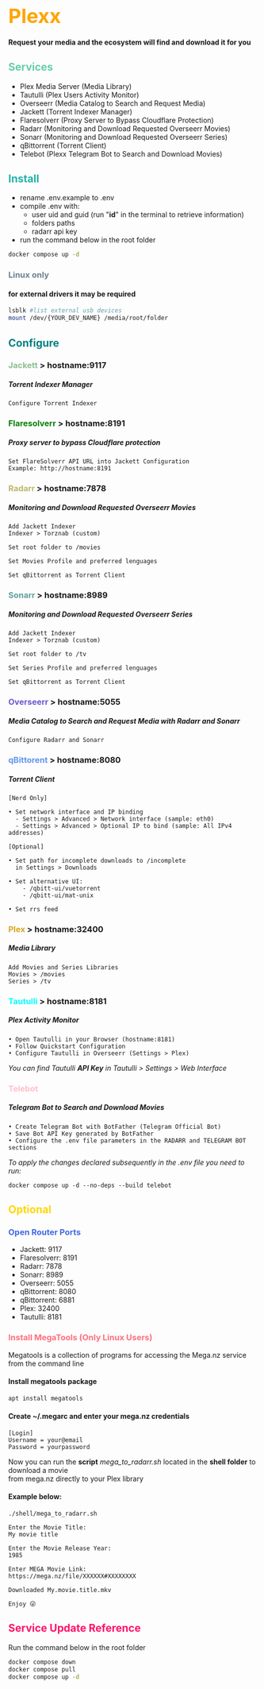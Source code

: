 # <span style="color:orange; font-size:40px">Plexx</span>
#### Request your media and the ecosystem will find and download it for you

## <span style="color:MediumAquamarine">Services</span>
- Plex Media Server (Media Library)
- Tautulli (Plex Users Activity Monitor)
- Overseerr (Media Catalog to Search and Request Media)
- Jackett (Torrent Indexer Manager)
- Flaresolverr (Proxy Server to Bypass Cloudflare Protection)
- Radarr (Monitoring and Download Requested Overseerr Movies)
- Sonarr (Monitoring and Download Requested Overseerr Series)
- qBittorrent (Torrent Client)
- Telebot (Plexx Telegram Bot to Search and Download Movies)

## <span style="color:LightSeaGreen">Install</span>
- rename .env.example to .env
- compile .env with:
   - user uid and guid (run "<b>id</b>" in the terminal to retrieve information)
   - folders paths
   - radarr api key
- run the command below in the root folder

```bash
docker compose up -d
```

### <span style="color:SlateGray">Linux only</span>
#### for external drivers it may be required
```bash
lsblk #list external usb devices
mount /dev/{YOUR_DEV_NAME} /media/root/folder 
```

## <span style="color:Teal">Configure</span>
### <span style="color:DarkSeaGreen">Jackett</span> > hostname:9117
##### Torrent Indexer Manager
```
Configure Torrent Indexer
```
### <span style="color:Green">Flaresolverr</span> > hostname:8191
##### Proxy server to bypass Cloudflare protection
```
Set FlareSolverr API URL into Jackett Configuration
Example: http://hostname:8191
```
### <span style="color:DarkKhaki">Radarr</span> > hostname:7878
##### Monitoring and Download Requested Overseerr Movies
```
Add Jackett Indexer
Indexer > Torznab (custom)
```
```
Set root folder to /movies
```
```
Set Movies Profile and preferred lenguages 
```
```
Set qBittorrent as Torrent Client
```
### <span style="color:CadetBlue">Sonarr</span> > hostname:8989
##### Monitoring and Download Requested Overseerr Series 
```
Add Jackett Indexer
Indexer > Torznab (custom)
```
```
Set root folder to /tv
```
```
Set Series Profile and preferred lenguages 
```
```
Set qBittorrent as Torrent Client
```
### <span style="color:SlateBlue">Overseerr</span> > hostname:5055
##### Media Catalog to Search and Request Media with Radarr and Sonarr
```
Configure Radarr and Sonarr 
```
### <span style="color:CornflowerBlue">qBittorent</span> > hostname:8080
##### Torrent Client
```
[Nerd Only]

• Set network interface and IP binding
  - Settings > Advanced > Network interface (sample: eth0)
  - Settings > Advanced > Optional IP to bind (sample: All IPv4 addresses)
```
```
[Optional]

• Set path for incomplete downloads to /incomplete
  in Settings > Downloads
  
• Set alternative UI:
    - /qbitt-ui/vuetorrent
    - /qbitt-ui/mat-unix

• Set rrs feed
```
### <span style="color:Goldenrod">Plex</span> > hostname:32400
##### Media Library
```
Add Movies and Series Libraries
Movies > /movies
Series > /tv
```
### <span style="color:Cyan">Tautulli</span> > hostname:8181
##### Plex Activity Monitor
```
• Open Tautulli in your Browser (hostname:8181)
• Follow Quickstart Configuration 
• Configure Tautulli in Overseerr (Settings > Plex)
```
<i>You can find Tautulli <b>API Key</b> in Tautulli > Settings > Web Interface</i>

### <span style="color:Pink">Telebot</span>
##### Telegram Bot to Search and Download Movies
```
• Create Telegram Bot with BotFather (Telegram Official Bot)
• Save Bot API Key generated by BotFather
• Configure the .env file parameters in the RADARR and TELEGRAM BOT sections
```
<i>To apply the changes declared subsequently in the .env file you need to run:</i>
```
docker compose up -d --no-deps --build telebot
```

## <span style="color:Gold">Optional</span>

### <span style="color:RoyalBlue">Open Router Ports</span>
- Jackett: 9117
- Flaresolverr: 8191
- Radarr: 7878
- Sonarr: 8989
- Overseerr: 5055
- qBittorrent: 8080
- qBittorrent: 6881
- Plex: 32400
- Tautulli: 8181


### <span style="color:#ff6f7f">Install MegaTools (Only Linux Users)</span>
Megatools is a collection of programs for accessing the Mega.nz service from the command line
#### Install megatools package
```bash
apt install megatools
```
#### Create ~/.megarc and enter your mega.nz credentials
```
[Login]
Username = your@email
Password = yourpassword
```
Now you can run the <b>script</b> <i>mega_to_radarr.sh</i> located in the <b>shell folder</b> to download a movie<br>
from mega.nz directly to your Plex library

#### Example below:
```
./shell/mega_to_radarr.sh 

Enter the Movie Title:
My movie title

Enter the Movie Release Year:
1985

Enter MEGA Movie Link:
https://mega.nz/file/XXXXXX#XXXXXXXX

Downloaded My.movie.title.mkv

Enjoy 😜

```


## <span style="color:#ff1269">Service Update Reference</span>
Run the command below in the root folder
```bash
docker compose down
docker compose pull
docker compose up -d
```
